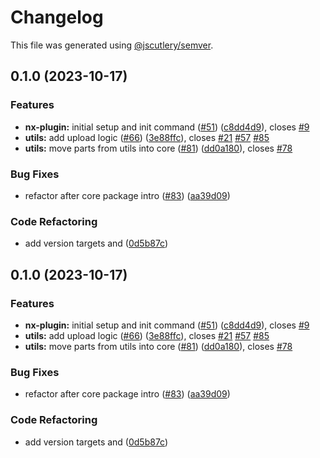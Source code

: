 # Changelog

This file was generated using [@jscutlery/semver](https://github.com/jscutlery/semver).

## 0.1.0 (2023-10-17)

### Features

- **nx-plugin:** initial setup and init command ([#51](https://github.com/flowup/quality-metrics-cli/issues/51)) ([c8dd4d9](https://github.com/flowup/quality-metrics-cli/commit/c8dd4d95fc8869df697bcc18e73c6cb93f05ba6a)), closes [#9](https://github.com/flowup/quality-metrics-cli/issues/9)
- **utils:** add upload logic ([#66](https://github.com/flowup/quality-metrics-cli/issues/66)) ([3e88ffc](https://github.com/flowup/quality-metrics-cli/commit/3e88ffcbbe375f1fe01bdfd05c088253eeeb98d9)), closes [#21](https://github.com/flowup/quality-metrics-cli/issues/21) [#57](https://github.com/flowup/quality-metrics-cli/issues/57) [#85](https://github.com/flowup/quality-metrics-cli/issues/85)
- **utils:** move parts from utils into core ([#81](https://github.com/flowup/quality-metrics-cli/issues/81)) ([dd0a180](https://github.com/flowup/quality-metrics-cli/commit/dd0a1805ddb97de14d7a4938938aa0bfd852a528)), closes [#78](https://github.com/flowup/quality-metrics-cli/issues/78)

### Bug Fixes

- refactor after core package intro ([#83](https://github.com/flowup/quality-metrics-cli/issues/83)) ([aa39d09](https://github.com/flowup/quality-metrics-cli/commit/aa39d098c53f7de958509ad465c18b6bee5ec4b9))

### Code Refactoring

- add version targets and ([0d5b87c](https://github.com/flowup/quality-metrics-cli/commit/0d5b87c5a3edbe0fb59dd021dd94779d425ed716))

## 0.1.0 (2023-10-17)

### Features

- **nx-plugin:** initial setup and init command ([#51](https://github.com/flowup/quality-metrics-cli/issues/51)) ([c8dd4d9](https://github.com/flowup/quality-metrics-cli/commit/c8dd4d95fc8869df697bcc18e73c6cb93f05ba6a)), closes [#9](https://github.com/flowup/quality-metrics-cli/issues/9)
- **utils:** add upload logic ([#66](https://github.com/flowup/quality-metrics-cli/issues/66)) ([3e88ffc](https://github.com/flowup/quality-metrics-cli/commit/3e88ffcbbe375f1fe01bdfd05c088253eeeb98d9)), closes [#21](https://github.com/flowup/quality-metrics-cli/issues/21) [#57](https://github.com/flowup/quality-metrics-cli/issues/57) [#85](https://github.com/flowup/quality-metrics-cli/issues/85)
- **utils:** move parts from utils into core ([#81](https://github.com/flowup/quality-metrics-cli/issues/81)) ([dd0a180](https://github.com/flowup/quality-metrics-cli/commit/dd0a1805ddb97de14d7a4938938aa0bfd852a528)), closes [#78](https://github.com/flowup/quality-metrics-cli/issues/78)

### Bug Fixes

- refactor after core package intro ([#83](https://github.com/flowup/quality-metrics-cli/issues/83)) ([aa39d09](https://github.com/flowup/quality-metrics-cli/commit/aa39d098c53f7de958509ad465c18b6bee5ec4b9))

### Code Refactoring

- add version targets and ([0d5b87c](https://github.com/flowup/quality-metrics-cli/commit/0d5b87c5a3edbe0fb59dd021dd94779d425ed716))
